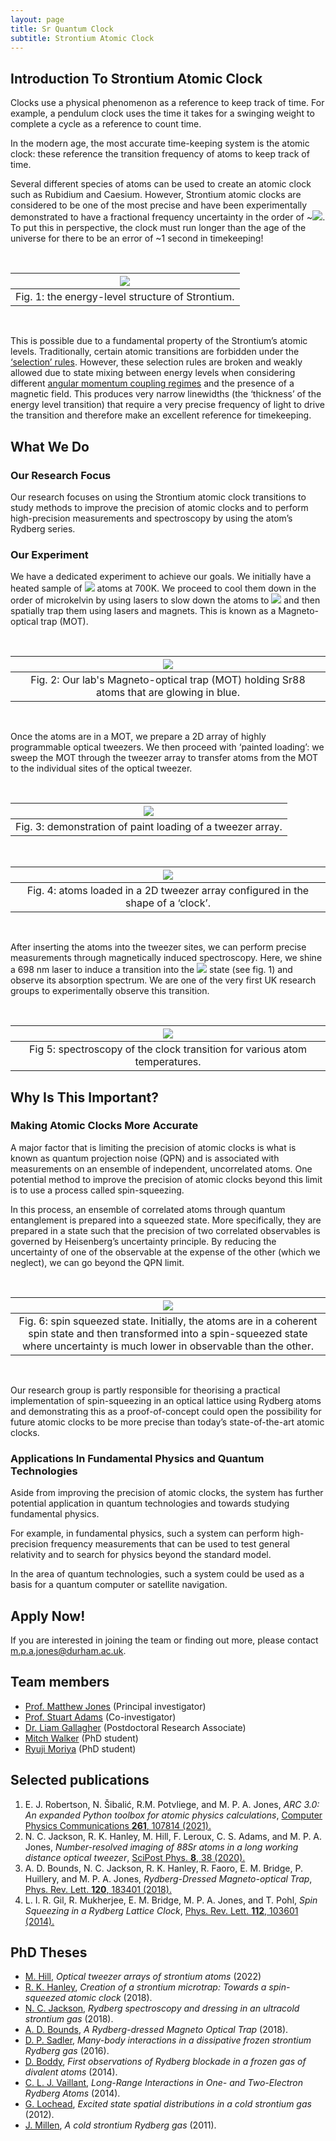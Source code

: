 ```yaml
---
layout: page
title: Sr Quantum Clock
subtitle: Strontium Atomic Clock
---
```

## Introduction To Strontium Atomic Clock
Clocks use a physical phenomenon as a reference to keep track of time. For example, a pendulum clock uses the time it takes for a swinging weight to complete a cycle as a reference to count time. 

In the modern age, the most accurate time-keeping system is the atomic clock: these reference the transition frequency of atoms to keep track of time.

Several different species of atoms can be used to create an atomic clock such as Rubidium and Caesium. However, Strontium atomic clocks are considered to be one of the most precise and have been experimentally demonstrated to have a fractional frequency uncertainty in the order of ~![](https://latex.codecogs.com/svg.image?\mathrm{10^{-19}s^{-1}}). To put this in perspective, the clock must run longer than the age of the universe for there to be an error of ~1 second in timekeeping!

<br>

|![](strontium/img/strontium-energy-level.png)|
|:--:| 
| Fig. 1: the energy-level structure of Strontium. |

<br>

This is possible due to a fundamental property of the Strontium’s atomic levels. Traditionally, certain atomic transitions are forbidden under the [‘selection’ rules](https://chem.libretexts.org/Bookshelves/Physical_and_Theoretical_Chemistry_Textbook_Maps/Supplemental_Modules_(Physical_and_Theoretical_Chemistry)/Spectroscopy/Fundamentals_of_Spectroscopy/Selection_rules_and_transition_moment_integral). However, these selection rules are broken and weakly allowed due to state mixing between energy levels when considering different [angular momentum coupling regimes](https://chem.libretexts.org/Bookshelves/Physical_and_Theoretical_Chemistry_Textbook_Maps/Book%3A_Quantum_States_of_Atoms_and_Molecules_(Zielinksi_et_al)/08%3A_The_Hydrogen_Atom/8.08%3A_Coupling_of_Angular_Momentum_and_Spectroscopic_Term_Symbols#:~:text=There%20are%20two%20descriptions%20for,R%2DS%20or%20Russell%2DSaunders%20coupling.) and the presence of a magnetic field. This produces very narrow linewidths (the ‘thickness’ of the energy level transition) that require a very precise frequency of light to drive the transition and therefore make an excellent reference for timekeeping.

## What We Do
### Our Research Focus
Our research focuses on using the Strontium atomic clock transitions to study methods to improve the precision of atomic clocks and to perform high-precision measurements and spectroscopy by using the atom’s Rydberg series. 

### Our Experiment
We have a dedicated experiment to achieve our goals. We initially have a heated sample of ![](https://latex.codecogs.com/svg.image?\mathrm{^{88}Sr}) atoms at 700K. We proceed to cool them down in the order of microkelvin by using lasers to slow down the atoms to ![](https://latex.codecogs.com/svg.image?\mathrm{0.02ms^{-1}}) and then spatially trap them using lasers and magnets. This is known as a Magneto-optical trap (MOT). 

<br>

|![](strontium/img/MOT.jpeg)|
|:--:| 
| Fig. 2: Our lab's Magneto-optical trap (MOT) holding Sr88 atoms that are glowing in blue. |

<br>

Once the atoms are in a MOT, we prepare a 2D array of highly programmable optical tweezers. We then proceed with ‘painted loading’: we sweep the MOT through the tweezer array to transfer atoms from the MOT to the individual sites of the optical tweezer.

<br>

|![](strontium/img/sweep-loading.png)|
|:--:| 
| Fig. 3: demonstration of paint loading of a tweezer array. |

<br>

|![](strontium/img/clock-array.png)|
|:--:| 
| Fig. 4: atoms loaded in a 2D tweezer array configured in the shape of a ‘clock’. |

<br>

After inserting the atoms into the tweezer sites, we can perform precise measurements through magnetically induced spectroscopy. Here, we shine a 698 nm laser to induce a transition into the ![](https://latex.codecogs.com/svg.image?\mathrm{^{3}P_{0}) state (see fig. 1) and observe its absorption spectrum. We are one of the very first UK research groups to experimentally observe this transition.

<br>

|![](strontium/img/clock-transition.png)|
|:--:| 
| Fig 5: spectroscopy of the clock transition for various atom temperatures. |

## Why Is This Important?
### Making Atomic Clocks More Accurate
A major factor that is limiting the precision of atomic clocks is what is known as quantum projection noise (QPN) and is associated with measurements on an ensemble of independent, uncorrelated atoms. One potential method to improve the precision of atomic clocks beyond this limit is to use a process called spin-squeezing. 

In this process, an ensemble of correlated atoms through quantum entanglement is prepared into a squeezed state. More specifically, they are prepared in a state such that the precision of two correlated observables is governed by Heisenberg’s uncertainty principle. By reducing the uncertainty of one of the observable at the expense of the other (which we neglect), we can go beyond the QPN limit.

<br>


|![](strontium/img/spin-squeezing.png)|
|:--:| 
| Fig. 6: spin squeezed state. Initially, the atoms are in a coherent spin state and then transformed into a spin-squeezed state where uncertainty is much lower in observable than the other. |

<br>

Our research group is partly responsible for theorising a practical implementation of spin-squeezing in an optical lattice using Rydberg atoms and demonstrating this as a proof-of-concept could open the possibility for future atomic clocks to be more precise than today’s state-of-the-art atomic clocks.

### Applications In Fundamental Physics and Quantum Technologies
Aside from improving the precision of atomic clocks, the system has further potential application in quantum technologies and towards studying fundamental physics. 

For example, in fundamental physics, such a system can perform high-precision frequency measurements that can be used to test general relativity and to search for physics beyond the standard model.

In the area of quantum technologies, such a system could be used as a basis for a quantum computer or satellite navigation.

## Apply Now!
If you are interested in joining the team or finding out more, please contact m.p.a.jones@durham.ac.uk.

## Team members

- [Prof. Matthew Jones](https://www.durham.ac.uk/staff/m-p-a-jones/) (Principal investigator)
- [Prof. Stuart Adams](https://www.durham.ac.uk/staff/c-s-adams/) (Co-investigator)
- [Dr. Liam Gallagher](https://www.durham.ac.uk/staff/liam-a-gallagher/) (Postdoctoral Research Associate)
- [Mitch Walker](https://www.durham.ac.uk/staff/mitchell-j-walker/) (PhD student)
- [Ryuji Moriya](https://www.durham.ac.uk/staff/ryuji-moriya/) (PhD student) <br>

## Selected publications
1. E. J. Robertson, N. Šibalić, R.M. Potvliege, and M. P. A. Jones, *ARC 3.0: An expanded Python toolbox for atomic physics calculations*, [Computer Physics Communications **261**, 107814 (2021).](https://doi.org/10.1016/j.cpc.2020.107814)
2. N. C. Jackson, R. K. Hanley, M. Hill, F. Leroux, C. S. Adams, and M. P. A. Jones, *Number-resolved imaging of 88Sr atoms in a long working distance optical tweezer*, [SciPost Phys. **8**, 38 (2020).](http://dx.doi.org/10.21468/SciPostPhys.8.3.038)
3. A. D. Bounds, N. C. Jackson, R. K. Hanley, R. Faoro, E. M. Bridge, P. Huillery, and M. P. A. Jones, *Rydberg-Dressed Magneto-optical Trap*, [Phys. Rev. Lett. **120**, 183401 (2018).](http://dx.doi.org/%2010.1103/PhysRevLett.120.183401)
4. L. I. R. Gil, R. Mukherjee, E. M. Bridge, M. P. A. Jones, and T. Pohl, *Spin Squeezing in a Rydberg Lattice Clock*, [Phys. Rev. Lett. **112**, 103601 (2014).](http://dx.doi.org/10.1103/PhysRevLett.112.103601)

## PhD Theses
- [M. Hill](http://etheses.dur.ac.uk/14662/), *Optical tweezer arrays of strontium atoms* (2022)
- [R. K. Hanley](http://etheses.dur.ac.uk/12905/), *Creation of a strontium microtrap: Towards a spin-squeezed atomic clock* (2018).
- [N. C. Jackson](http://etheses.dur.ac.uk/12825/), *Rydberg spectroscopy and dressing in an ultracold strontium gas* (2018).
- [A. D. Bounds](http://etheses.dur.ac.uk/12541/), *A Rydberg-dressed Magneto Optical Trap* (2018).
- [D. P. Sadler](http://etheses.dur.ac.uk/11911/), *Many-body interactions in a dissipative frozen strontium Rydberg gas* (2016).
- [D. Boddy](http://etheses.dur.ac.uk/10740/), *First observations of Rydberg blockade in a frozen gas of divalent atoms* (2014).
- [C. L. J. Vaillant](http://etheses.dur.ac.uk/10594/), *Long-Range Interactions in One- and Two-Electron Rydberg Atoms* (2014).
- [G. Lochead](http://etheses.dur.ac.uk/6329/), *Excited state spatial distributions in a cold strontium gas* (2012).
- [J. Millen](http://etheses.dur.ac.uk/849/), *A cold strontium Rydberg gas* (2011).
